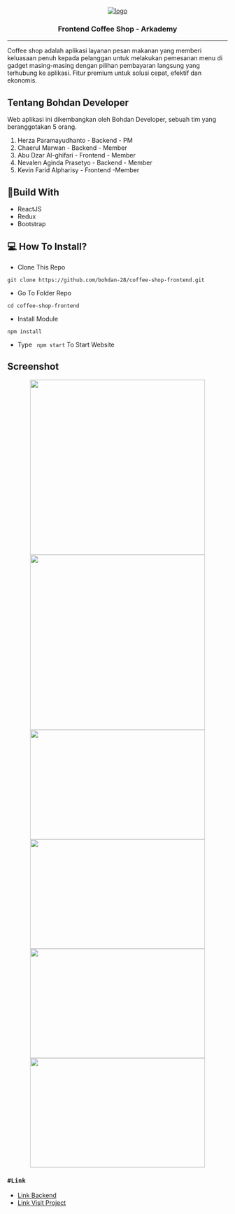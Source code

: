 <p align="center">
  <a href="" rel="noopener">
 <img  src="https://user-images.githubusercontent.com/68935056/119311556-69728e00-bc9b-11eb-87f9-78b017409760.png" alt="logo"></a>
</p>

<h3 align="center">Frontend Coffee Shop - Arkademy</h3>

---

Coffee shop adalah aplikasi layanan pesan makanan yang memberi keluasaan penuh kepada pelanggan untuk melakukan pemesanan menu di gadget masing-masing dengan pilihan pembayaran langsung yang terhubung ke aplikasi. Fitur premium untuk solusi cepat, efektif dan ekonomis.


## Tentang Bohdan Developer

Web aplikasi ini dikembangkan oleh Bohdan Developer, sebuah tim yang beranggotakan 5 orang.
1. Herza Paramayudhanto - Backend - PM
2. Chaerul Marwan - Backend - Member 
3. Abu Dzar Al-ghifari - Frontend - Member  
4. Nevalen Aginda Prasetyo - Backend - Member
5. Kevin Farid Alpharisy - Frontend -Member

## 🔖Build With
- ReactJS
- Redux
- Bootstrap

## 💻 How To Install?
- Clone This Repo
```
git clone https://github.com/bohdan-28/coffee-shop-frontend.git
```
- Go To Folder Repo
```
cd coffee-shop-frontend
```
- Install Module
```
npm install
```
- Type ``` npm start``` To Start Website

## Screenshot
<p align="center">
  <span>
    <img width="400" src="https://user-images.githubusercontent.com/68935056/119052765-4a4fd400-b9ef-11eb-9764-b6eb03a51ec7.PNG">   
    <img width="400"  src="https://user-images.githubusercontent.com/68935056/119112987-d6451880-ba4e-11eb-8a4c-a92f9a51e449.PNG">   
    <img width="400" height="250" src="https://user-images.githubusercontent.com/68935056/119113570-6d11d500-ba4f-11eb-9f77-7d755542586c.PNG">
    <img width="400" height="250" src="https://user-images.githubusercontent.com/68935056/119113746-9c284680-ba4f-11eb-89df-8958d1eff322.PNG">
   <img width="400" height="250" src="https://user-images.githubusercontent.com/68935056/119114291-3be5d480-ba50-11eb-9941-8d2a4f730050.PNG">
   <img width="400" height="250" src="https://user-images.githubusercontent.com/68935056/119114933-cfb7a080-ba50-11eb-82d5-89d23de18dea.PNG">
  </span>
</p>

### `#Link`
- [Link Backend](https://github.com/abudzr/coffee-shop-backend)
- [Link Visit Project](https://coffee-shop-bohdan.netlify.app/)
